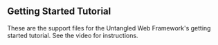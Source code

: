 Getting Started Tutorial 
------------------------

These are the support files for the Untangled Web Framework's 
getting started tutorial. See the video for instructions.

